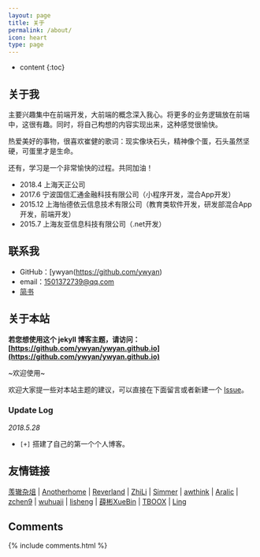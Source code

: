 ```yaml
---
layout: page
title: 关于
permalink: /about/
icon: heart
type: page
---
```


* content
{:toc}

## 关于我

主要兴趣集中在前端开发，大前端的概念深入我心。将更多的业务逻辑放在前端中，这很有趣。同时，将自己构想的内容实现出来，这种感觉很愉快。

热爱美好的事物，很喜欢崔健的歌词：现实像块石头，精神像个蛋，石头虽然坚硬，可蛋里才是生命。

还有，学习是一个非常愉快的过程。共同加油！

* 2018.4  上海天正公司
* 2017.6  宁波国信汇通金融科技有限公司（小程序开发，混合App开发）
* 2015.12 上海怡德依云信息技术有限公司（教育类软件开发，研发部混合App开发，前端开发）
* 2015.7  上海友亚信息科技有限公司（.net开发）

## 联系我

* GitHub：[ywyan(https://github.com/ywyan)
* email：1501372739@qq.com
* [简书](https://www.jianshu.com/u/035d7ce6a05f)

## 关于本站

**若您想使用这个 jekyll 博客主题，请访问：[https://github.com/ywyan/ywyan.github.io](https://github.com/ywyan/ywyan.github.io)**

~欢迎使用~

欢迎大家提一些对本站主题的建议，可以直接在下面留言或者新建一个 [Issue](https://github.com/ywyan/ywyan.github.io/issues)。

### Update Log

*2018.5.28*

* `[+]` 搭建了自己的第一个个人博客。

## 友情链接

[羡辙杂俎](http://zhangwenli.com/blog) \| [Anotherhome](https://www.anotherhome.net) \| [Reverland](http://reverland.org/) \| [ZhiLi](http://lizhipower.github.io/) \| [Simmer](http://simmer-jun.github.io/) \| [awthink](http://awthink.net/) \| [Aralic](http://aralic.github.io/) \| [zchen9](http://www.chen9.info/) \| [wuhuaji](http://wuhuaji.me/) \| [lisheng](http://www.lishengcn.cn/) \| [薛彬XueBin](http://axuebin.com/blog/) \| [TBOOX](http://www.tboox.org/cn/) \|  [Ling](http://linglinyp.com/)

## Comments

{% include comments.html %}
